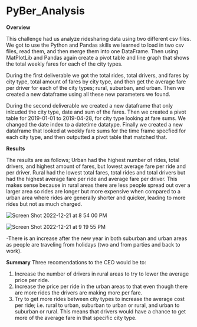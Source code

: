 # PyBer_Analysis


**Overview**

This challenge had us analyze ridesharing data using two different csv files. We got to use the Python and Pandas skills we learned to load in two csv files, read them, and then merge them into one DataFrame. Then using MatPlotLib and Pandas again create a pivot table and line graph that shows the total weekly fares for each of the city types. 

During the first deliverable we got the total rides, total drivers, and fares by city type, total amount of fares by city type, and then get the average fare per driver for each of the city types; rural, suburban, and urban. Then we created a new dataframe using all these new parameters we found.

During the second deliverable we created a new dataframe that only inlcuded the city type, date and sum of the fares. Then we created a pivot table for 2019-01-01 to 2019-04-28, for city type looking at fare sums. We changed the date index to a datetime datatype. Finally we created a new dataframe that looked at weekly fare sums for the time frame specfied for each city type, and then outputted a pivot table that matched that. 

**Results**

The results are as follows; Urban had the highest number of rides, total drivers, and highest amount of fares, but lowest average fare per ride and per driver. 
Rural had the lowest total fares, total rides and total drivers but had the highest average fare per ride and average fare per driver. 
This makes sense because in rural areas there are less people spread out over a larger area so rides are longer but more expensive when compared to a urban area where rides are generally shorter and quicker, leading to more rides but not as much charged. 

![Screen Shot 2022-12-21 at 8 54 00 PM](https://user-images.githubusercontent.com/118235205/209062611-2112ca02-a29d-4b0b-a18b-d42c25f6966f.png)

![Screen Shot 2022-12-21 at 9 19 55 PM](https://user-images.githubusercontent.com/118235205/209062659-362f04ac-47a1-46a8-bbd1-cf871e942959.png)

-There is an increase after the new year in both suburban and urban areas as people are traveling from holidays (two and from parties and back to work). 


**Summary**
Three recomendations to the CEO would be to:
1. Increase the number of drivers in rural areas to try to lower the average price per ride.
2. Increase the price per ride in the urban areas to that even though there are more rides the drivers are making more per fare.
3. Try to get more rides between city types to increase the average cost per ride; i.e. rural to urban, suburban to urban or rural, and urban to suburban or rural. This means that drivers would have a chance to get more of the average fare in that specific city type. 



